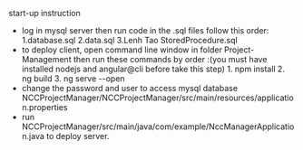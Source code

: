 start-up instruction 
- log in mysql server then run code in the .sql files follow this order:
        1.database.sql
        2.data.sql
        3.Lenh Tao StoredProcedure.sql
- to deploy client, open command line window in folder Project-Management then run these commands by order :(you must have installed nodejs and angular@cli before take this step)
        1. npm install 
        2. ng build
        3. ng serve --open
- change the password and user to access mysql database NCCProjectManager/NCCProjectManager/src/main/resources/application.properties
- run NCCProjectManager/src/main/java/com/example/NccManagerApplication.java to deploy server.

